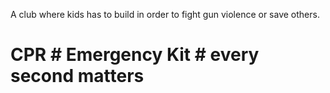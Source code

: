 A club where kids has to build in order to fight gun violence or save others.

# CPR # Emergency Kit # every second matters
